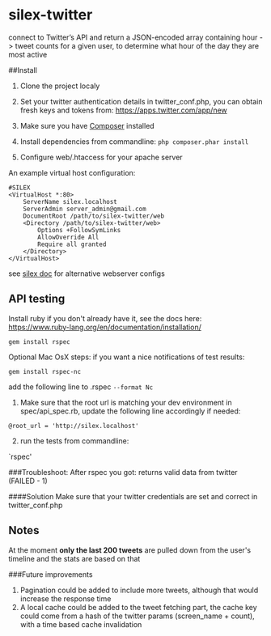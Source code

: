 # silex-twitter
connect to Twitter’s API and return a JSON-encoded array containing hour -> tweet counts for a given user, to determine what hour of the day they are most active

##Install

1. Clone the project localy

2. Set your twitter authentication details in twitter_conf.php, 
you can obtain fresh keys and tokens from: https://apps.twitter.com/app/new

3. Make sure you have [Composer](https://getcomposer.org/) installed

4. Install dependencies from commandline:
`php composer.phar install`

5. Configure web/.htaccess for your apache server

An example virtual host configuration:
```
#SILEX
<VirtualHost *:80>
	ServerName silex.localhost
	ServerAdmin server_admin@gmail.com
	DocumentRoot /path/to/silex-twitter/web
	<Directory /path/to/silex-twitter/web>
		Options +FollowSymLinks
		AllowOverride All
		Require all granted
	</Directory>
</VirtualHost>
```

see [silex doc](http://silex.sensiolabs.org/doc/master/web_servers.html) for alternative webserver configs


## API testing
Install ruby if you don't already have it, see the docs here:
https://www.ruby-lang.org/en/documentation/installation/

`gem install rspec`

Optional Mac OsX steps:
if you want a nice notifications of test results:

`gem install rspec-nc`

add the following line to .rspec
`--format Nc`

1. Make sure that the root url is matching your dev environment in spec/api_spec.rb,
update the following line accordingly if needed:

`@root_url = 'http://silex.localhost'`


2. run the tests from commandline:

`rspec'

###Troubleshoot:
After rspec you got:
returns valid data from twitter (FAILED - 1)

####Solution
Make sure that your twitter credentials are set and correct in twitter_conf.php

## Notes
At the moment **only the last 200 tweets** are pulled down from the user's timeline
and the stats are based on that

###Future improvements
1. Pagination could be added to include more tweets, although that would increase the response time
2. A local cache could be added to the tweet fetching part, the cache key could come from a hash of the twitter params (screen_name + count), with a time based cache invalidation